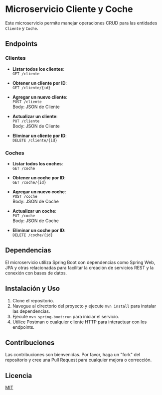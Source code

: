 # Microservicio Cliente y Coche

Este microservicio permite manejar operaciones CRUD para las entidades `Cliente` y `Coche`.

## Endpoints

### Clientes

- **Listar todos los clientes**:  
  `GET /cliente`

- **Obtener un cliente por ID**:  
  `GET /cliente/{id}`

- **Agregar un nuevo cliente**:  
  `POST /cliente`  
  Body: JSON de Cliente

- **Actualizar un cliente**:  
  `PUT /cliente`  
  Body: JSON de Cliente

- **Eliminar un cliente por ID**:  
  `DELETE /cliente/{id}`

### Coches

- **Listar todos los coches**:  
  `GET /coche`

- **Obtener un coche por ID**:  
  `GET /coche/{id}`

- **Agregar un nuevo coche**:  
  `POST /coche`  
  Body: JSON de Coche

- **Actualizar un coche**:  
  `PUT /coche`  
  Body: JSON de Coche

- **Eliminar un coche por ID**:  
  `DELETE /coche/{id}`

## Dependencias

El microservicio utiliza Spring Boot con dependencias como Spring Web, JPA y otras relacionadas para facilitar la creación de servicios REST y la conexión con bases de datos.

## Instalación y Uso

1. Clone el repositorio.
2. Navegue al directorio del proyecto y ejecute `mvn install` para instalar las dependencias.
3. Ejecute `mvn spring-boot:run` para iniciar el servicio.
4. Utilice Postman o cualquier cliente HTTP para interactuar con los endpoints.

## Contribuciones

Las contribuciones son bienvenidas. Por favor, haga un "fork" del repositorio y cree una Pull Request para cualquier mejora o corrección.

## Licencia

[MIT](LICENSE)

